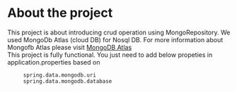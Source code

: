 # About the project 
This project is about introducing crud operation using MongoRepository. We used MongoDb Atlas (cloud DB) for Nosql DB. 
For more information about Mongofb Atlas please visit <a href="https://www.mongodb.com/cloud/atlas/serverless?utm_content=rlsapostreg&utm_source=google&utm_campaign=gs_apac_rlsamulti_search_brand_dsa_atlas_desktop_rlsa_postreg&utm_term=&utm_medium=cpc_paid_search&utm_ad=&utm_ad_campaign_id=14412646494&adgroup=131761134692&gclid=CjwKCAiA866PBhAYEiwANkIneBJ13I49-E-y8bivHqQyVUKkkjdDSh9jMo5NgQZrC-TOZUUWZ-GAlhoCjfAQAvD_BwE">MongoDB Atlas</a>   
This project is fully functional. You just need to add below propeties in application.properties based on 
  
         spring.data.mongodb.uri  
         spring.data.mongodb.database


